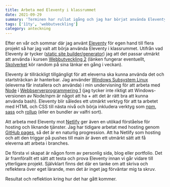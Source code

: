 ```yaml
---
title: Arbeta med Eleventy i klassrummet
date: 2021-09-29
summary: 'Terminen har rullat igång och jag har börjat använda Eleventy i undervisningen.'
tags: ['11ty', 'webbutveckling']
category: anteckning
---
```


Efter en vår och sommar där jag använt [Eleventy](https://www.11ty.dev/) för egen hand till flera projekt så har jag valt att börja använda Eleventy i klassrummet. Utifrån vad Eleventy är tycker ([static site builder/generator](https://www.11ty.dev/docs/)) jag att det passar utmärkt att använda i kursen [Webbutveckling 2](https://www.skolverket.se/undervisning/gymnasieskolan/laroplan-program-och-amnen-i-gymnasieskolan/gymnasieprogrammen/amne?url=1530314731%2Fsyllabuscw%2Fjsp%2Fsubject.htm%3FsubjectCode%3DWEU%26tos%3Dgy&sv.url=12.5dfee44715d35a5cdfa92a3) (länken fungerar eventuellt, [Skolverket](https://www.skolverket.se/) kör random på sina länkar en gång i veckan).

Eleventy är tillräckligt tillgängligt för att eleverna ska kunna använda det och startsträckan är hanterbar. Jag använder [Windows Subsystem Linux](https://docs.microsoft.com/en-us/windows/wsl/install) (eleverna får installera och använda) i min undervisning för att arbeta med [Node](https://nodejs.org/) i [Webbserverprogrammering 1](https://www.skolverket.se/undervisning/gymnasieskolan/laroplan-program-och-amnen-i-gymnasieskolan/gymnasieprogrammen/amne?url=1530314731%2Fsyllabuscw%2Fjsp%2Fsubject.htm%3FsubjectCode%3DWES%26tos%3Dgy&sv.url=12.5dfee44715d35a5cdfa92a3) (jag tycker inte riktigt att Windows-versionen av Node/npm är något att ha + att det är rätt bra att kunna använda bash). Eleventy blir således ett utmärkt verktyg för att ta arbetet med HTML och CSS till nästa nivå och börja inkludera verktyg som [npm](https://www.npmjs.com/), [sass](https://sass-lang.com/) och [rollup](https://rollupjs.org/) (eller en bundler av valfri sort).

Att arbeta med Eleventy mot [Netlify](https://www.netlify.com/) ger även en utökad förståelse för hosting och liknande tjänster. Jag har tidigare arbetat med hosting genom [GitHub pages](https://pages.github.com/), så det är en naturlig progression. Att ha Netlify som hosting och att den triggar på pushes till main är även ett utmärkt sätt att få eleverna att arbeta i branches.

De första vi skapat är någon form av personlig sida, blog eller portfolio. Det är framförallt ett sätt att testa och prova Eleventy innan vi går vidare till ytterligare projekt. Självklart finns det där en tanke om att skriva och reflektera över eget lärande, men det är inget jag förväntar mig ta skruv.

Resultat och reflektion kring hur det har gått kommer.
